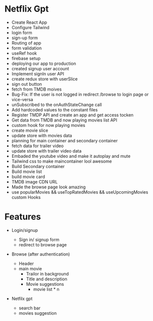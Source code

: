 
# Netflix Gpt
  - Create React App
  - Configure Tailwind
  - login form
  - sign-up form
  - Routing of app
  - form validation
  - useRef hook
  - firebase setup
  - deploying our app to production
  - created signup user account
  - Implement signIn user API
  - create redux store with userSlice
  - sign out button
  - fetch from TMDB moives
  - Bug-Fix: If the user is not logged in redirect /browse to login page or vice-versa
  - unSubscribed to the onAuthStateChange call
  - Add hardcoded values to the constant files
  - Register TMDP API and create an app and get access tocken
  - Get data from TMDB and now playing movies list API
  - custom hook for now playing movies
  - create movie slice
  - update store with movies data
  - planning for main container and secondary container 
  - fetch data for trailer video
  - update store with trailer video data
  - Embaded the youtube video and make it autoplay and mute
  - Tailwind css to make maincontainer lool awesome
  - Build Secondary container
  - Build movie list
  - build movie card
  - TMDB image CDN URL
  - Made the browse page look amazing
  - use popularMovies && useTopRatedMovies && useUpcomingMovies custom Hooks

# Features

- Login/signup
   - Sign in/ signup form
   - redirect to browse page


 - Browse (after authentication)
     - Header
     - main movie
         - Trailor in background
         - Title and description
         - Movie suggestions
             - movie list * n
     
 - Netfilx gpt
   - search bar 
   - movies suggestion    